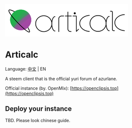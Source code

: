 <div>
	<img src="https://github.com/articalc/articalc/blob/main/www/assets/image.png" alt="Articalc Logo" style="width: 400px;" />
</div>

# Articalc

Language: [中文](https://github.com/articalc/articalc/blob/main/readme.md) | EN

A steem client that is the official yuri forum of azurlane.

Official instance (by. OpenMix): [https://openclipsis.top](https://openclipsis.top)

## Deploy your instance

TBD. Please look chinese guide.
